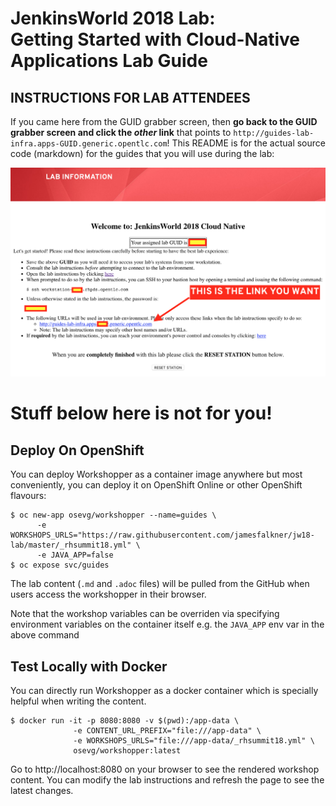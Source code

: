 # JenkinsWorld 2018 Lab: <br/>Getting Started with Cloud-Native Applications Lab Guide

## INSTRUCTIONS FOR LAB ATTENDEES

If you came here from the GUID grabber screen, then **go back to the GUID
grabber screen and click the _other_ link** that
points to `http://guides-lab-infra.apps-GUID.generic.opentlc.com`! This README is for the
actual source code (markdown) for the guides that you will use during the lab:

![GUID Grabber](images/guid.png?raw=true "GUID Grabber")

# Stuff below here is not for you!

## Deploy On OpenShift

You can deploy Workshopper as a container image anywhere but most conveniently, you can deploy it on OpenShift Online or other OpenShift flavours:

```
$ oc new-app osevg/workshopper --name=guides \
      -e WORKSHOPS_URLS="https://raw.githubusercontent.com/jamesfalkner/jw18-lab/master/_rhsummit18.yml" \
      -e JAVA_APP=false 
$ oc expose svc/guides
```

The lab content (`.md` and `.adoc` files) will be pulled from the GitHub when users access the workshopper in 
their browser.

Note that the workshop variables can be overriden via specifying environment variables on the container itself e.g. the `JAVA_APP` env var in the above command

## Test Locally with Docker

You can directly run Workshopper as a docker container which is specially helpful when writing the content.
```
$ docker run -it -p 8080:8080 -v $(pwd):/app-data \
              -e CONTENT_URL_PREFIX="file:///app-data" \
              -e WORKSHOPS_URLS="file:///app-data/_rhsummit18.yml" \
              osevg/workshopper:latest 
```

Go to http://localhost:8080 on your browser to see the rendered workshop content. You can modify the lab instructions 
and refresh the page to see the latest changes.

